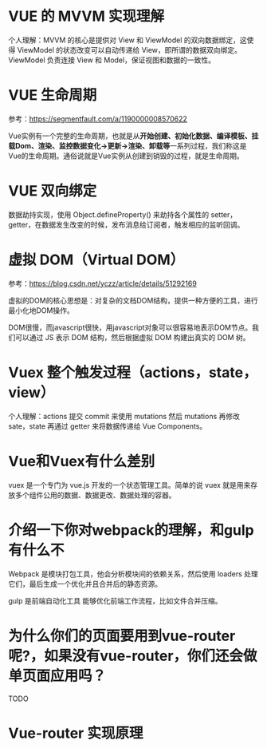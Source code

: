 # VUE 的 MVVM 实现理解
个人理解：MVVM 的核心是提供对 View 和 ViewModel 的双向数据绑定，这使得 ViewModel 的状态改变可以自动传递给 View，即所谓的数据双向绑定。ViewModel 负责连接 View 和 Model，保证视图和数据的一致性。

# VUE 生命周期
参考：https://segmentfault.com/a/1190000008570622

Vue实例有一个完整的生命周期，也就是从**开始创建、初始化数据、编译模板、挂载Dom、渲染、监控数据变化→更新→渲染、卸载等**一系列过程，我们称这是Vue的生命周期。通俗说就是Vue实例从创建到销毁的过程，就是生命周期。

# VUE 双向绑定
数据劫持实现，使用 Object.defineProperty() 来劫持各个属性的 setter，getter，在数据发生改变的时候，发布消息给订阅者，触发相应的监听回调。

# 虚拟 DOM（Virtual DOM）
参考：https://blog.csdn.net/yczz/article/details/51292169

虚拟的DOM的核心思想是：对复杂的文档DOM结构，提供一种方便的工具，进行最小化地DOM操作。

DOM很慢，而javascript很快，用javascript对象可以很容易地表示DOM节点。我们可以通过 JS 表示 DOM 结构，然后根据虚拟 DOM 构建出真实的 DOM 树。

# Vuex 整个触发过程（actions，state，view）
个人理解：actions 提交 commit 来使用 mutations 然后 mutations 再修改 sate，state 再通过 getter 来将数据传递给 Vue Components。

# Vue和Vuex有什么差别
vuex 是一个专门为 vue.js 开发的一个状态管理工具。简单的说 vuex 就是用来存放多个组件公用的数据、数据更改、数据处理的容器。

# 介绍一下你对webpack的理解，和gulp有什么不
Webpack 是模块打包工具，他会分析模块间的依赖关系，然后使用 loaders 处理它们，最后生成一个优化并且合并后的静态资源。

gulp 是前端自动化工具 能够优化前端工作流程，比如文件合并压缩。

# 为什么你们的页面要用到vue-router呢?，如果没有vue-router，你们还会做单页面应用吗？
TODO

# Vue-router 实现原理